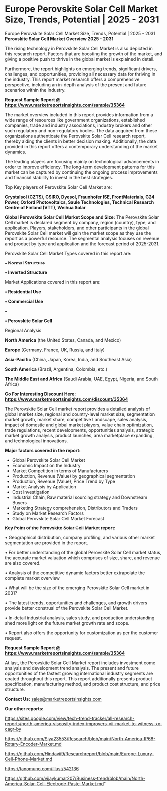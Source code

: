 # Europe Perovskite Solar Cell Market Size, Trends, Potential | 2025 - 2031
Europe Perovskite Solar Cell Market Size, Trends, Potential | 2025 - 2031
<Strong> Perovskite Solar Cell Market Overview 2025 - 2031</strong>

The rising technology in Perovskite Solar Cell Market is also depicted in this research report. Factors that are boosting the growth of the market, and giving a positive push to thrive in the global market is explained in detail.

Furthermore, the report highlights on emerging trends, significant drivers, challenges, and opportunities, providing all necessary data for thriving in the industry. This report market research offers a comprehensive perspective, including an in-depth analysis of the present and future scenarios within the industry.

<strong>Request Sample Report @ <a href=https://www.marketreportsinsights.com/sample/35364>https://www.marketreportsinsights.com/sample/35364</a></strong>

The market overview included in this report provides information from a wide range of resources like government organizations, established companies, trade and industry associations, industry brokers and other such regulatory and non-regulatory bodies. The data acquired from these organizations authenticate the Perovskite Solar Cell research report, thereby aiding the clients in better decision making. Additionally, the data provided in this report offers a contemporary understanding of the market dynamics.

The leading players are focusing mainly on technological advancements in order to improve efficiency. The long-term development patterns for this market can be captured by continuing the ongoing process improvements and financial stability to invest in the best strategies.

Top Key players of Perovskite Solar Cell Market are:

<strong>Crystalsol (CZTS), CSIRO, Dyesol, Fraunhofer ISE, FrontMaterials, G24 Power, Oxford Photovoltaics, Saule Technologies, Technical Research Centre of Finland (VTT), Weihua Solar</strong>

<strong><b>Global Perovskite Solar Cell Market Scope and Size:</b></strong>
The Perovskite Solar Cell market is declared segment by company, region (country), type, and application. Players, stakeholders, and other participants in the global Perovskite Solar Cell market will gain the market scope as they use the report as a powerful resource. The segmental analysis focuses on revenue and product by type and application and the forecast period of 2025-2031.

Perovskite Solar Cell Market Types covered in this report are:

<strong>•  Normal Structure

•  Inverted Structure</strong>

Market Applications covered in this report are:

<strong>•  Residential Use

•  Commercial Use

•  

•  Perovskite Solar Cell</strong> 

Regional Analysis

<strong>North America</strong> (the United States, Canada, and Mexico)

<strong>Europe</strong> (Germany, France, UK, Russia, and Italy)

<strong>Asia-Pacific</strong> (China, Japan, Korea, India, and Southeast Asia)

<strong>South America</strong> (Brazil, Argentina, Colombia, etc.)

<strong>The Middle East and Africa</strong> (Saudi Arabia, UAE, Egypt, Nigeria, and South Africa)

<strong>Go For Interesting Discount Here: <a href=https://www.marketreportsinsights.com/discount/35364>https://www.marketreportsinsights.com/discount/35364</a></strong>

The Perovskite Solar Cell market report provides a detailed analysis of global market size, regional and country-level market size, segmentation market growth, market share, competitive Landscape, sales analysis, impact of domestic and global market players, value chain optimization, trade regulations, recent developments, opportunities analysis, strategic market growth analysis, product launches, area marketplace expanding, and technological innovations.

<strong><b>Major factors covered in the report:</b></strong>
<ul>
  <li>Global Perovskite Solar Cell Market </li>
  <li>Economic Impact on the Industry</li>
  <li>Market Competition in terms of Manufacturers</li>
  <li>Production, Revenue (Value) by geographical segmentation</li>
  <li>Production, Revenue (Value), Price Trend by Type</li>
  <li>Market Analysis by Application</li>
  <li>Cost Investigation</li>
  <li>Industrial Chain, Raw material sourcing strategy and Downstream Buyers</li>
  <li>Marketing Strategy comprehension, Distributors and Traders</li>
  <li>Study on Market Research Factors</li>
  <li>Global Perovskite Solar Cell Market Forecast</li>
</ul>

<strong><b>Key Point of the Perovskite Solar Cell Market report:</b></strong>

• Geographical distribution, company profiling, and various other market segmentation are provided in the report.

• For better understanding of the global Perovskite Solar Cell market status, the accurate market valuation which comprises of size, share, and revenue are also covered.

• Analysis of the competitive dynamic factors better extrapolate the complete market overview

• What will be the size of the emerging Perovskite Solar Cell market in 2031?

• The latest trends, opportunities and challenges, and growth drivers provide better construal of the Perovskite Solar Cell Market.

• In-detail industrial analysis, sales study, and production understanding shed more light on the future market growth rate and scope.

• Report also offers the opportunity for customization as per the customer request.

<strong>Request Sample Report @ <a href=https://www.marketreportsinsights.com/sample/35364>https://www.marketreportsinsights.com/sample/35364</a></strong>

At last, the Perovskite Solar Cell Market report includes investment come analysis and development trend analysis. The present and future opportunities of the fastest growing international industry segments are coated throughout this report. This report additionally presents product specification, manufacturing method, and product cost structure, and price structure.

<strong>Contact Us:</strong>
sales@marketreportsinsights.com

<strong>Our other reports:</strong>

<a href=https://sites.google.com/view/tech-trend-tracker/all-research-reports/north-america-viscosity-index-improvers-vii-market-to-witness-xx-cagr-by>https://sites.google.com/view/tech-trend-tracker/all-research-reports/north-america-viscosity-index-improvers-vii-market-to-witness-xx-cagr-by</a>

<a href=https://github.com/Siya23553/Research/blob/main/North-America-IP68-Rotary-Encoder-Market.md>https://github.com/Siya23553/Research/blob/main/North-America-IP68-Rotary-Encoder-Market.md</a>

<a href=https://github.com/Hindavii9/Researchreport/blob/main/Europe-Luxury-Cell-Phone-Market.md>https://github.com/Hindavii9/Researchreport/blob/main/Europe-Luxury-Cell-Phone-Market.md</a>

<a href=https://tanomuno.com/illust/542136>https://tanomuno.com/illust/542136</a>

<a href=https://github.com/vijaykumar207/Business-trend/blob/main/North-America-Solar-Cell-Electrode-Paste-Market.md>https://github.com/vijaykumar207/Business-trend/blob/main/North-America-Solar-Cell-Electrode-Paste-Market.md</a>"
